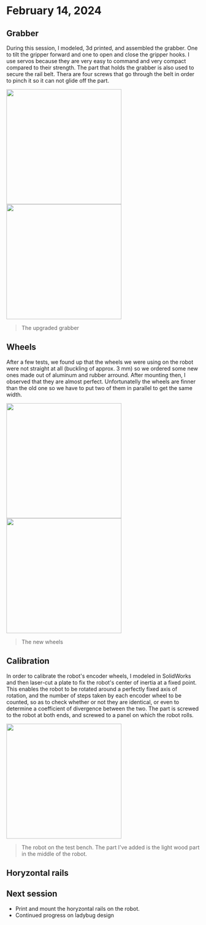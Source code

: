 # February 14, 2024
## Grabber
During this session, I modeled, 3d printed, and assembled the grabber. One to tilt the gripper forward and one to open and close the gripper hooks. I use servos because they are very easy to command and very compact compared to their strength. The part that holds the grabber is also used to secure the rail belt. Thera are four screws that go through the belt in order to pinch it so it can not glide off the part.

<img src="./src/session_09/grabber.jpg" height=300> <img src="./src/session_09/grabber2.jpeg" height=300>

> The upgraded grabber

## Wheels
After a few tests, we found up that the wheels we were using on the robot were not straight at all (buckling of approx. 3 mm) so we ordered some new ones made out of aluminum and rubber arround. After mounting then, I observed that they are almost perfect. Unfortunatelly the wheels are finner than the old one so we have to put two of them in parallel to get the same width.

<img src="./src/session_09/new wheels.jpeg" height=300> <img src="./src/session_09/new wheels 2.jpeg" height=300>

> The new wheels

## Calibration
In order to calibrate the robot's encoder wheels, I modeled in SolidWorks and then laser-cut a plate to fix the robot's center of inertia at a fixed point. This enables the robot to be rotated around a perfectly fixed axis of rotation, and the number of steps taken by each encoder wheel to be counted, so as to check whether or not they are identical, or even to determine a coefficient of divergence between the two. The part is screwed to the robot at both ends, and screwed to a panel on which the robot rolls.

<img src="./src/session_09/calibration.jpeg" height=300>

> The robot on the test bench. The part I've added is the light wood part in the middle of the robot.

## Horyzontal rails


## Next session
- Print and mount the horyzontal rails on the robot.
- Continued progress on ladybug design